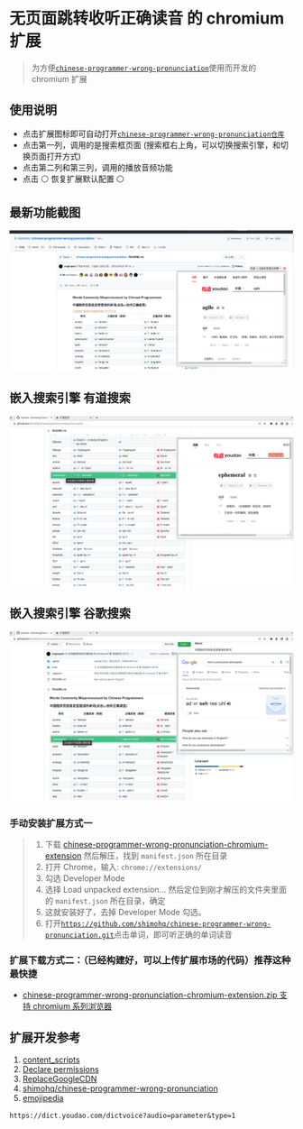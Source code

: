 # 无页面跳转收听正确读音 的 chromium 扩展

> 为方便[`chinese-programmer-wrong-pronunciation`](https://github.com/shimohq/chinese-programmer-wrong-pronunciation.git)使用而开发的 chromium 扩展

## 使用说明

- 点击扩展图标即可自动打开[`chinese-programmer-wrong-pronunciation仓库`](https://github.com/shimohq/chinese-programmer-wrong-pronunciation.git)
- 点击第一列，调用的是搜索框页面 (搜索框右上角，可以切换搜索引擎，和切换页面打开方式)
- 点击第二列和第三列，调用的播放音频功能
- 点击 ⚪ 恢复扩展默认配置 ⚪

## 最新功能截图

![](https://github.com/jingjingxyk/chinese-programmer-wrong-pronunciation-chromium-extension/blob/main/images/%E6%88%AA%E5%9B%BE2022-07-06-16-20-20.png?raw=true)

## 嵌入搜索引擎 有道搜索

![](https://github.com/jingjingxyk/chinese-programmer-wrong-pronunciation-chromium-extension/blob/main/images/%E6%88%AA%E5%9B%BE2022-06-14-22-11.png?raw=true)

## 嵌入搜索引擎 谷歌搜索

![](https://github.com/jingjingxyk/chinese-programmer-wrong-pronunciation-chromium-extension/blob/main/images/截图2022-06-14-22-10.png?raw=true)

### 手动安装扩展方式一

> 1. 下载 [chinese-programmer-wrong-pronunciation-chromium-extension](https://github.com/jingjingxyk/chinese-programmer-wrong-pronunciation-chromium-extension/archive/refs/heads/master.zip) 然后解压，找到 `manifest.json` 所在目录
> 2. 打开 Chrome，输入: `chrome://extensions/`
> 3. 勾选 Developer Mode
> 4. 选择 Load unpacked extension... 然后定位到刚才解压的文件夹里面的 `manifest.json` 所在目录，确定
> 5. 这就安装好了，去掉 Developer Mode 勾选。
> 6. 打开[`https://github.com/shimohq/chinese-programmer-wrong-pronunciation.git`](https://github.com/shimohq/chinese-programmer-wrong-pronunciation.git)点击单词，即可听正确的单词读音

### 扩展下载方式二：（已经构建好，可以上传扩展市场的代码）推荐这种最快捷

- [chinese-programmer-wrong-pronunciation-chromium-extension.zip 支持 chromium 系列浏览器](https://www.jingjingxyk.com/chromium-extension/chinese-programmer-wrong-pronunciation-chromium-extension.zip)

## 扩展开发参考

1. [content_scripts](https:////developer.chrome.com/docs/extensions/mv3/content_scripts/)
2. [Declare permissions](https:////developer.chrome.com/docs/extensions/mv3/declare_permissions/)
3. [ReplaceGoogleCDN](https://github.com/justjavac/ReplaceGoogleCDN.git)
4. [shimohq/chinese-programmer-wrong-pronunciation](https://github.com/shimohq/chinese-programmer-wrong-pronunciation.git)
5. [emojipedia](https://emojipedia.org/)

```text
https://dict.youdao.com/dictvoice?audio=parameter&type=1

```
